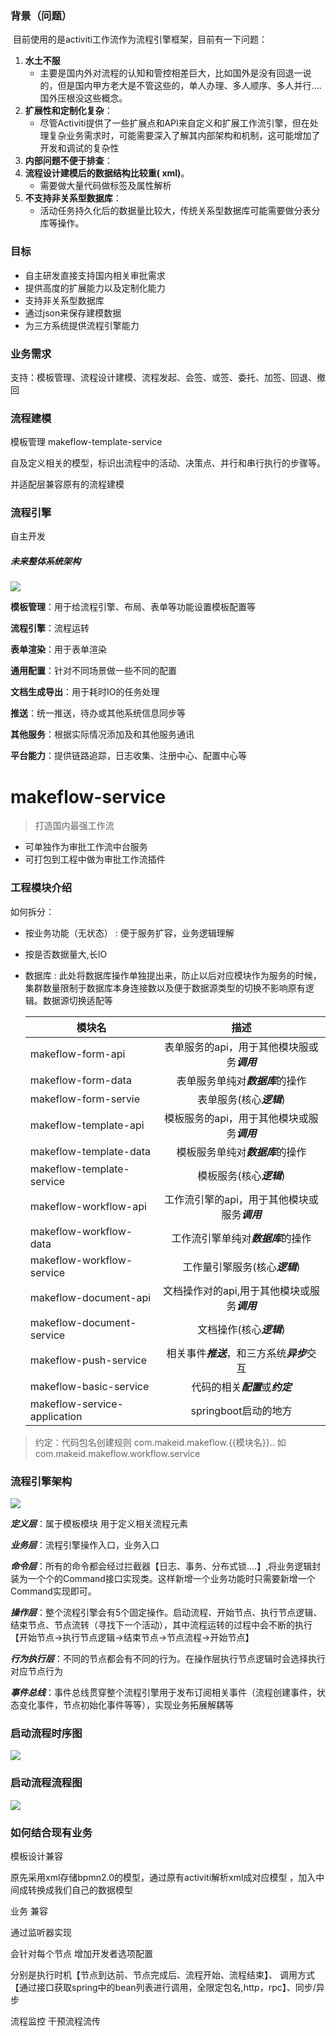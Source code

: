 ### 背景（问题）

​        目前使用的是activiti工作流作为流程引擎框架，目前有一下问题：

1. **水土不服**   
   * 主要是国内外对流程的认知和管控相差巨大，比如国外是没有回退一说的，但是国内甲方老大是不管这些的，单人办理、多人顺序、多人并行....国外压根没这些概念。
2. **扩展性和定制化复杂**：
   * 尽管Activiti提供了一些扩展点和API来自定义和扩展工作流引擎，但在处理复杂业务需求时，可能需要深入了解其内部架构和机制，这可能增加了开发和调试的复杂性
3. **内部问题不便于排查**：
4. **流程设计建模后的数据结构比较重( xml)**。
   * 需要做大量代码做标签及属性解析
5. **不支持非关系型数据库**：
   * 活动任务持久化后的数据量比较大，传统关系型数据库可能需要做分表分库等操作。

### 目标

* 自主研发直接支持国内相关审批需求
* 提供高度的扩展能力以及定制化能力
* 支持非关系型数据库
* 通过json来保存建模数据
* 为三方系统提供流程引擎能力

### 业务需求

支持：模板管理、流程设计建模、流程发起、会签、或签、委托、加签、回退、撤回

### 流程建模

模板管理 makeflow-template-service

自及定义相关的模型，标识出流程中的活动、决策点、并行和串行执行的步骤等。

并适配层兼容原有的流程建模

### 流程引擎

自主开发



##### 未来整体系统架构

![](.\方案图片\未来整体系统架构图.PNG)

**模板管理**：用于给流程引擎、布局、表单等功能设置模板配置等

**流程引擎**：流程运转

**表单渲染**：用于表单渲染

**通用配置**：针对不同场景做一些不同的配置

**文档生成导出**：用于耗时IO的任务处理

**推送**：统一推送，待办或其他系统信息同步等

**其他服务**：根据实际情况添加及和其他服务通讯

**平台能力**：提供链路追踪，日志收集、注册中心、配置中心等



# makeflow-service

>   打造国内最强工作流

* 可单独作为审批工作流中台服务
* 可打包到工程中做为审批工作流插件

### 工程模块介绍

如何拆分：

* 按业务功能（无状态） : 便于服务扩容，业务逻辑理解

* 按是否数据量大,长IO

* 数据库 : 此处将数据库操作单独提出来，防止以后对应模块作为服务的时候，集群数量限制于数据库本身连接数以及便于数据源类型的切换不影响原有逻辑。数据源切换适配等
  
  | 模块名                          | 描述                           |
  | ---------------------------- |:----------------------------:|
  | makeflow-form-api            | 表单服务的api，用于其他模块服或务***调用***   |
  | makeflow-form-data           | 表单服务单纯对***数据库***的操作          |
  | makeflow-form-servie         | 表单服务(核心***逻辑***)             |
  | makeflow-template-api        | 模板服务的api，用于其他模块或服务***调用***   |
  | makeflow-template-data       | 模板服务单纯对***数据库***的操作          |
  | makeflow-template-service    | 模板服务(核心***逻辑***)             |
  | makeflow-workflow-api        | 工作流引擎的api，用于其他模块或服务***调用***  |
  | makeflow-workflow-data       | 工作流引擎单纯对***数据库***的操作         |
  | makeflow-workflow-service    | 工作量引擎服务(核心***逻辑***)          |
  | makeflow-document-api        | 文档操作对的api,用于其他模块或服务***调用***  |
  | makeflow-document-service    | 文档操作(核心***逻辑***)             |
  | makeflow-push-service        | 相关事件***推送***，和三方系统***异步***交互 |
  | makeflow-basic-service       | 代码的相关***配置***或***约定***       |
  | makeflow-service-application | springboot启动的地方              |

>   约定：代码包名创建规则 com.makeid.makeflow.{{模块名}}.. 如com.makeid.makeflow.workflow.service



### 流程引擎架构

![](.\方案图片\代码架构.png)

***定义层***：属于模板模块 用于定义相关流程元素

***业务层***：流程引擎操作入口，业务入口

***命令层***：所有的命令都会经过拦截器【日志、事务、分布式锁....】,将业务逻辑封装为一个个的Command接口实现类。这样新增一个业务功能时只需要新增一个Command实现即可。

***操作层***：整个流程引擎会有5个固定操作。启动流程、开始节点、执行节点逻辑、结束节点、节点流转（寻找下一个活动），其中流程运转的过程中会不断的执行【开始节点->执行节点逻辑->结束节点->节点流程->开始节点】

***行为执行层***：不同的节点都会有不同的行为。在操作层执行节点逻辑时会选择执行对应节点行为

***事件总线***：事件总线贯穿整个流程引擎用于发布订阅相关事件（流程创建事件，状态变化事件，节点初始化事件等等），实现业务拓展解耦等



### 启动流程时序图

![](./方案图片/流程启动时序图.png)

### 启动流程流程图

![](./方案图片/发起流程流程图.png)



### 如何结合现有业务

模板设计兼容

原先采用xml存储bpmn2.0的模型，通过原有activiti解析xml成对应模型 ，加入中间成转换成我们自己的数据模型



业务 兼容

通过监听器实现 


会针对每个节点 增加开发者选项配置

分别是执行时机【节点到达前、节点完成后、流程开始、流程结束】、 调用方式【通过接口获取spring中的bean列表进行调用，全限定包名,http，rpc】、同步/异步



流程监控 干预流程流传
